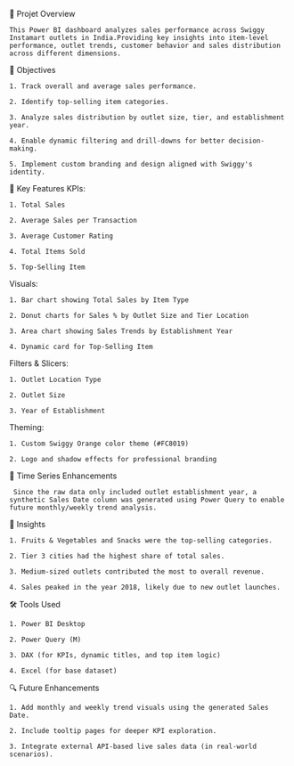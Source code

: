 🚀 Projet Overview
    
    This Power BI dashboard analyzes sales performance across Swiggy Instamart outlets in India.Providing key insights into item-level performance, outlet trends, customer behavior and sales distribution across different dimensions.

🎯 Objectives
    
    1. Track overall and average sales performance.
    
    2. Identify top-selling item categories.
    
    3. Analyze sales distribution by outlet size, tier, and establishment year.
    
    4. Enable dynamic filtering and drill-downs for better decision-making.
    
    5. Implement custom branding and design aligned with Swiggy's identity.

📌 Key Features
KPIs:

    1. Total Sales
    
    2. Average Sales per Transaction
    
    3. Average Customer Rating
    
    4. Total Items Sold
    
    5. Top-Selling Item

Visuals:

    1. Bar chart showing Total Sales by Item Type
    
    2. Donut charts for Sales % by Outlet Size and Tier Location
    
    3. Area chart showing Sales Trends by Establishment Year
    
    4. Dynamic card for Top-Selling Item

Filters & Slicers:

    1. Outlet Location Type
    
    2. Outlet Size
    
    3. Year of Establishment

Theming:

    1. Custom Swiggy Orange color theme (#FC8019)
    
    2. Logo and shadow effects for professional branding

📅 Time Series Enhancements
    
     Since the raw data only included outlet establishment year, a synthetic Sales Date column was generated using Power Query to enable future monthly/weekly trend analysis.

🧠 Insights
    
    1. Fruits & Vegetables and Snacks were the top-selling categories.
    
    2. Tier 3 cities had the highest share of total sales.
    
    3. Medium-sized outlets contributed the most to overall revenue.
    
    4. Sales peaked in the year 2018, likely due to new outlet launches.

🛠️ Tools Used
    
    1. Power BI Desktop
    
    2. Power Query (M)
    
    3. DAX (for KPIs, dynamic titles, and top item logic)
    
    4. Excel (for base dataset)

🔍 Future Enhancements
    
    1. Add monthly and weekly trend visuals using the generated Sales Date.
    
    2. Include tooltip pages for deeper KPI exploration.
    
    3. Integrate external API-based live sales data (in real-world scenarios).




